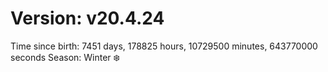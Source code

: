 # Version: v20.4.24
Time since birth: 7451 days, 178825 hours, 10729500 minutes, 643770000 seconds
Season: Winter ❄️
